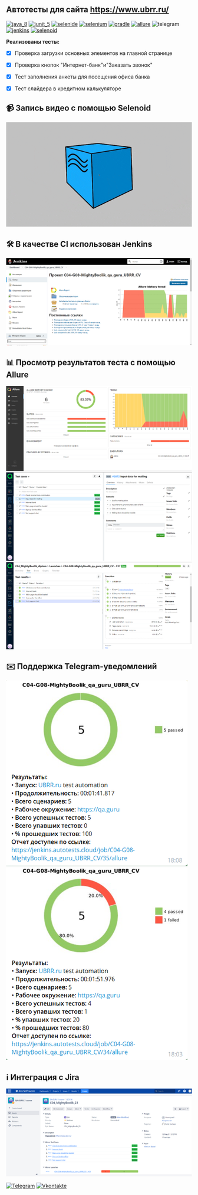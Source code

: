 ## Автотесты для сайта https://www.ubrr.ru/
[<img src="https://starchenkov.pro/qa-guru/img/skills/Java.svg" alt="java_8" width="50" height="50"/>](https://www.oracle.com/ru/java/technologies/javase-jre8-downloads.html)
[<img src="https://starchenkov.pro/qa-guru/img/skills/JUnit5.svg" alt="junit_5" width="50" height="50"/>](https://junit.org/junit5/)
[<img src="https://starchenkov.pro/qa-guru/img/skills/Selenide.svg" alt="selenide" width="50" height="50"/>](https://ru.selenide.org/)
[<img src="https://starchenkov.pro/qa-guru/img/skills/Selenium.svg" alt="selenium" width="50" height="50"/>](https://www.selenium.dev/)
[<img src="https://starchenkov.pro/qa-guru/img/skills/Gradle.svg" alt="gradle" width="50" height="50"/>](https://gradle.org/)
[<img src="https://starchenkov.pro/qa-guru/img/skills/Allure_Report.svg" alt="allure" width="50" height="50"/>](https://docs.qameta.io/allure/)
<img src="https://starchenkov.pro/qa-guru/img/skills/Telegram.svg" alt="telegram" width="50" height="50"/>
[<img src="https://starchenkov.pro/qa-guru/img/skills/Jenkins.svg" alt="jenkins" width="50" height="50"/>](https://www.jenkins.io/)
[<img src="https://starchenkov.pro/qa-guru/img/skills/Selenoid.svg" alt="selenoid" width="50" height="50"/>](https://aerokube.com/selenoid/latest/)

**Реализованы тесты:**

- [X] Проверка загрузки основных элементов на главной странице

- [X] Проверка кнопок "Интернет-банк"и"Заказать звонок"

- [X] Тест заполнения анкеты для посещения офиса банка

- [X] Тест слайдера в кредитном калькуляторе


## :video_camera: Запись видео с помощью Selenoid

![alt text](https://github.com/MightyBoolik/UBRR_CV/blob/0b58886d7af44c4196ea8f4a1ab0f5bb6552d4fb/files/Allure_ubrr.gif "**Видео теста**")
## :hammer_and_wrench: В качестве CI использован Jenkins
![alt text](files/Screenshot_3.png "Jenkins")

## :bar_chart: Просмотр результатов теста с помощью Allure

![alt text](files/Allure_ubrr.png "Allure")
![alt text](files/Screenshot_5.png "Allure")
![alt text](files/allure2_Ubrr.png "Allure")

## :envelope: Поддержка Telegram-уведомлений

![alt text](files/Screenshot_1.png "Allure")
![alt text](files/Screenshot_2.png "Allure")
## :information_source: Интеграция с Jira
![alt text](files/Screenshot_4.png "Jira")


[![Telegram](https://img.shields.io/badge/-Telegram-0b0a1a?style=for-the-badge&logo=telegram&logoColor=27A0D9)](https://t.me/Mightyboolik)
[![Vkontakte](https://img.shields.io/badge/-Vkontakte-0b0a1a?style=for-the-badge&logo=Vk&logoColor=4F7DB3)](https://vk.com/Mightyboolik)
